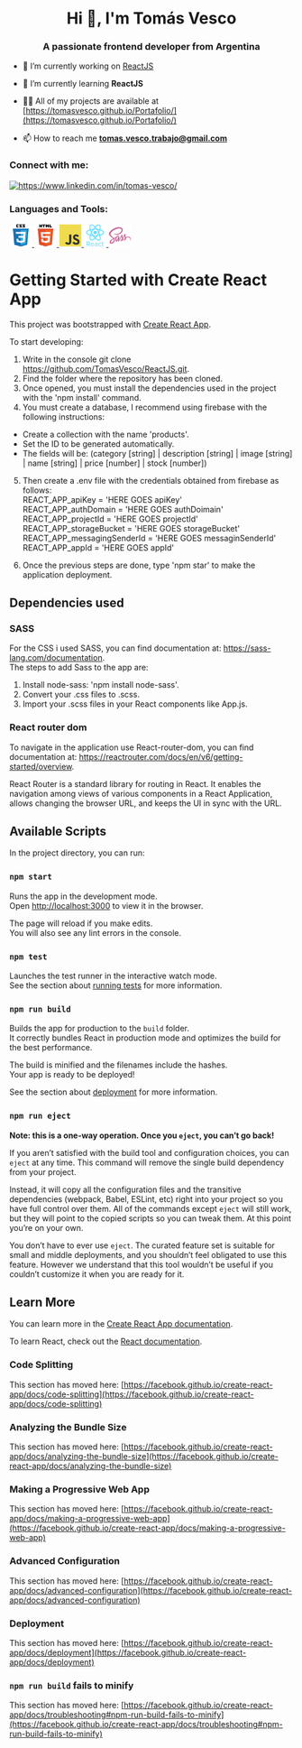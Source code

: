 <h1 align="center">Hi 👋, I'm Tomás Vesco</h1>
<h3 align="center">A passionate frontend developer from Argentina</h3>

- 🔭 I’m currently working on [ReactJS](https://tomasvesco.github.io/ReactJS/)

- 🌱 I’m currently learning **ReactJS**

- 👨‍💻 All of my projects are available at [https://tomasvesco.github.io/Portafolio/](https://tomasvesco.github.io/Portafolio/)

- 📫 How to reach me **tomas.vesco.trabajo@gmail.com**

<h3 align="left">Connect with me:</h3>
<p align="left">
<a href="https://linkedin.com/in/https://www.linkedin.com/in/tomas-vesco/" target="blank"><img align="center" src="https://raw.githubusercontent.com/rahuldkjain/github-profile-readme-generator/master/src/images/icons/Social/linked-in-alt.svg" alt="https://www.linkedin.com/in/tomas-vesco/" height="30" width="40" /></a>
</p>

<h3 align="left">Languages and Tools:</h3>
<p align="left"> <a href="https://www.w3schools.com/css/" target="_blank" rel="noreferrer"> <img src="https://raw.githubusercontent.com/devicons/devicon/master/icons/css3/css3-original-wordmark.svg" alt="css3" width="40" height="40"/> </a> <a href="https://www.w3.org/html/" target="_blank" rel="noreferrer"> <img src="https://raw.githubusercontent.com/devicons/devicon/master/icons/html5/html5-original-wordmark.svg" alt="html5" width="40" height="40"/> </a> <a href="https://developer.mozilla.org/en-US/docs/Web/JavaScript" target="_blank" rel="noreferrer"> <img src="https://raw.githubusercontent.com/devicons/devicon/master/icons/javascript/javascript-original.svg" alt="javascript" width="40" height="40"/> </a> <a href="https://reactjs.org/" target="_blank" rel="noreferrer"> <img src="https://raw.githubusercontent.com/devicons/devicon/master/icons/react/react-original-wordmark.svg" alt="react" width="40" height="40"/> </a> <a href="https://sass-lang.com" target="_blank" rel="noreferrer"> <img src="https://raw.githubusercontent.com/devicons/devicon/master/icons/sass/sass-original.svg" alt="sass" width="40" height="40"/> </a> </p>

# Getting Started with Create React App

This project was bootstrapped with [Create React App](https://github.com/facebook/create-react-app).

To start developing:

1) Write in the console git clone https://github.com/TomasVesco/ReactJS.git.
2) Find the folder where the repository has been cloned.
3) Once opened, you must install the dependencies used in the project with the 'npm install' command.
4) You must create a database, I recommend using firebase with the following instructions:
  - Create a collection with the name 'products'.
  - Set the ID to be generated automatically.
  - The fields will be: (category [string] | description [string] | image [string] | name [string] | price [number] | stock [number])
5) Then create a .env file with the credentials obtained from firebase as follows:  
  REACT_APP_apiKey = 'HERE GOES apiKey'  
  REACT_APP_authDomain = 'HERE GOES authDoimain'  
  REACT_APP_projectId = 'HERE GOES projectId'  
  REACT_APP_storageBucket = 'HERE GOES storageBucket'  
  REACT_APP_messagingSenderId = 'HERE GOES messaginSenderId'  
  REACT_APP_appId = 'HERE GOES appId'  

6) Once the previous steps are done, type 'npm star' to make the application deployment.

## Dependencies used

### SASS

For the CSS i used SASS, you can find documentation at: https://sass-lang.com/documentation.  
The steps to add Sass to the app are:

 1) Install node-sass: 'npm install node-sass'.  
 2) Convert your .css files to .scss.  
 3) Import your .scss files in your React components like App.js.  

 ### React router dom

To navigate in the application use React-router-dom, you can find documentation at:  https://reactrouter.com/docs/en/v6/getting-started/overview.

React Router is a standard library for routing in React. It enables the navigation among views of various components in a React Application, allows changing the browser URL, and keeps the UI in sync with the URL.

## Available Scripts

In the project directory, you can run:

### `npm start`

Runs the app in the development mode.\
Open [http://localhost:3000](http://localhost:3000) to view it in the browser.

The page will reload if you make edits.\
You will also see any lint errors in the console.

### `npm test`

Launches the test runner in the interactive watch mode.\
See the section about [running tests](https://facebook.github.io/create-react-app/docs/running-tests) for more information.

### `npm run build`

Builds the app for production to the `build` folder.\
It correctly bundles React in production mode and optimizes the build for the best performance.

The build is minified and the filenames include the hashes.\
Your app is ready to be deployed!

See the section about [deployment](https://facebook.github.io/create-react-app/docs/deployment) for more information.

### `npm run eject`

**Note: this is a one-way operation. Once you `eject`, you can’t go back!**

If you aren’t satisfied with the build tool and configuration choices, you can `eject` at any time. This command will remove the single build dependency from your project.

Instead, it will copy all the configuration files and the transitive dependencies (webpack, Babel, ESLint, etc) right into your project so you have full control over them. All of the commands except `eject` will still work, but they will point to the copied scripts so you can tweak them. At this point you’re on your own.

You don’t have to ever use `eject`. The curated feature set is suitable for small and middle deployments, and you shouldn’t feel obligated to use this feature. However we understand that this tool wouldn’t be useful if you couldn’t customize it when you are ready for it.

## Learn More

You can learn more in the [Create React App documentation](https://facebook.github.io/create-react-app/docs/getting-started).

To learn React, check out the [React documentation](https://reactjs.org/).

### Code Splitting

This section has moved here: [https://facebook.github.io/create-react-app/docs/code-splitting](https://facebook.github.io/create-react-app/docs/code-splitting)

### Analyzing the Bundle Size

This section has moved here: [https://facebook.github.io/create-react-app/docs/analyzing-the-bundle-size](https://facebook.github.io/create-react-app/docs/analyzing-the-bundle-size)

### Making a Progressive Web App

This section has moved here: [https://facebook.github.io/create-react-app/docs/making-a-progressive-web-app](https://facebook.github.io/create-react-app/docs/making-a-progressive-web-app)

### Advanced Configuration

This section has moved here: [https://facebook.github.io/create-react-app/docs/advanced-configuration](https://facebook.github.io/create-react-app/docs/advanced-configuration)

### Deployment

This section has moved here: [https://facebook.github.io/create-react-app/docs/deployment](https://facebook.github.io/create-react-app/docs/deployment)

### `npm run build` fails to minify

This section has moved here: [https://facebook.github.io/create-react-app/docs/troubleshooting#npm-run-build-fails-to-minify](https://facebook.github.io/create-react-app/docs/troubleshooting#npm-run-build-fails-to-minify)
